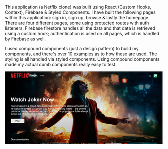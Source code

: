 This application (a Netflix clone) was built using React (Custom Hooks, Context), Firebase & Styled Components. 
I have built the following pages within this application: 
sign in, 
sign up, 
browse &
lastly the homepage.
There are four different pages, some using protected routes with auth listeners. Firebase firestore handles all the data and that data is retrieved using a custom hook; authentication is used on all pages, which is handled by Firebase as well.

I used compound components (just a design pattern) to build my components, and there's over 10 examples as to how these are used. The styling is all handled via styled components. Using compound components made my actual dumb components really easy to test.


![](netflix-preview.png)
